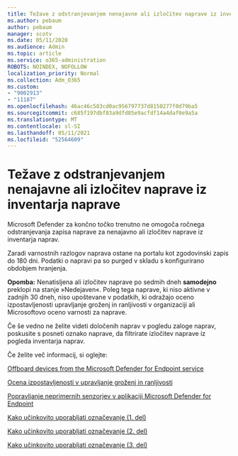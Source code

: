 ```yaml
---
title: Težave z odstranjevanjem nenajavne ali izločitev naprave iz inventarja naprave
ms.author: pebaum
author: pebaum
manager: scotv
ms.date: 05/11/2020
ms.audience: Admin
ms.topic: article
ms.service: o365-administration
ROBOTS: NOINDEX, NOFOLLOW
localization_priority: Normal
ms.collection: Adm_O365
ms.custom:
- "9002913"
- "11187"
ms.openlocfilehash: 46ac46c583cd0ac956797737d8150277f0d79ba5
ms.sourcegitcommit: c685f197dbf83a9dfd85e9acfdf14a4daf0e9a5a
ms.translationtype: MT
ms.contentlocale: sl-SI
ms.lasthandoff: 05/11/2021
ms.locfileid: "52564609"
---
```

# <a name="issues-with-removing-an-offboarded-or-decommissioned-device-from-the-device-inventory"></a>Težave z odstranjevanjem nenajavne ali izločitev naprave iz inventarja naprave

Microsoft Defender za končno točko trenutno ne omogoča ročnega odstranjevanja zapisa naprave za nenajavno ali izločitev naprave iz inventarja naprav.

Zaradi varnostnih razlogov naprava ostane na portalu kot zgodovinski zapis do 180 dni. Podatki o napravi pa so purged v skladu s konfigurirano obdobjem hranjenja.

**Opomba:** Nenatisljena ali izločitev naprave po sedmih dneh **samodejno** preklopi na stanje »Nedejaven«. Poleg tega naprave, ki niso aktivne v zadnjih 30 dneh, niso upoštevane v podatkih, ki odražajo oceno izpostavljenosti upravljanje groženj in ranljivosti v organizaciji ali Microsoftovo oceno varnosti za naprave.
 
Če še vedno ne želite videti določenih naprav v pogledu zaloge naprav, poskusite s posneti oznako naprave, da filtrirate izločitev naprave iz pogleda inventarja naprav.

Če želite več informacij, si oglejte:

[Offboard devices from the Microsoft Defender for Endpoint service](/microsoft-365/security/defender-endpoint/offboard-machines.md)

[Ocena izpostavljenosti v upravljanje groženj in ranljivosti](/microsoft-365/security/defender-endpoint/tvm-exposure-score.md)

[Popravljanje neprimernih senzorjev v aplikaciji Microsoft Defender for Endpoint](/microsoft-365/security/defender-endpoint/fix-unhealthy-sensors#inactive-devices.md)

[Kako učinkovito uporabljati označevanje (1. del)](https://techcommunity.microsoft.com/t5/microsoft-defender-for-endpoint/how-to-use-tagging-effectively-part-1/ba-p/1964058)

[Kako učinkovito uporabljati označevanje (2. del)](https://techcommunity.microsoft.com/t5/microsoft-defender-for-endpoint/how-to-use-tagging-effectively-part-2/ba-p/1962008)

[Kako učinkovito uporabljati označevanje (3. del)](https://techcommunity.microsoft.com/t5/microsoft-defender-for-endpoint/how-to-use-tagging-effectively-part-3/ba-p/1964073)




